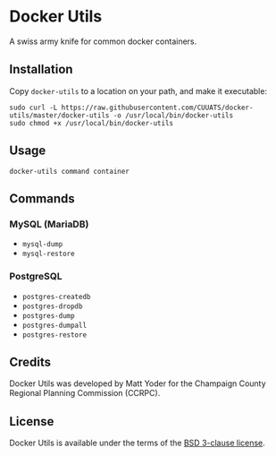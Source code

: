 # Docker Utils

A swiss army knife for common docker containers.

## Installation
Copy `docker-utils` to a location on your path, and make it executable:

```
sudo curl -L https://raw.githubusercontent.com/CUUATS/docker-utils/master/docker-utils -o /usr/local/bin/docker-utils
sudo chmod +x /usr/local/bin/docker-utils
```

## Usage

```
docker-utils command container
```

## Commands

### MySQL (MariaDB)
* `mysql-dump`
* `mysql-restore`

### PostgreSQL

* `postgres-createdb`
* `postgres-dropdb`
* `postgres-dump`
* `postgres-dumpall`
* `postgres-restore`

## Credits
Docker Utils was developed by Matt Yoder for the Champaign County Regional
Planning Commission (CCRPC).

## License
Docker Utils is available under the terms of the [BSD 3-clause
license](https://github.com/CUUATS/docker-utils/blob/master/LICENSE.md).

